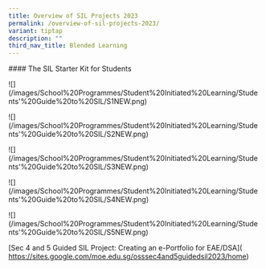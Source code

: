 ```yaml
---
title: Overview of SIL Projects 2023
permalink: /overview-of-sil-projects-2023/
variant: tiptap
description: ""
third_nav_title: Blended Learning
---
```

<p>#### The SIL Starter Kit for Students</p>
<p>![](/images/School%20Programmes/Student%20Initiated%20Learning/Students'%20Guide%20to%20SIL/S1NEW.png)</p>
<p>![](/images/School%20Programmes/Student%20Initiated%20Learning/Students'%20Guide%20to%20SIL/S2NEW.png)</p>
<p>![](/images/School%20Programmes/Student%20Initiated%20Learning/Students'%20Guide%20to%20SIL/S3NEW.png)</p>
<p>![](/images/School%20Programmes/Student%20Initiated%20Learning/Students'%20Guide%20to%20SIL/S4NEW.png)</p>
<p>![](/images/School%20Programmes/Student%20Initiated%20Learning/Students'%20Guide%20to%20SIL/S5NEW.png)</p>
<p>[Sec 4 and 5 Guided SIL Project: Creating an e-Portfolio for EAE/DSA](
<a href="https://sites.google.com/moe.edu.sg/osssec4and5guidedsil2023/home" rel="noopener noreferrer nofollow" target="_blank">https://sites.google.com/moe.edu.sg/osssec4and5guidedsil2023/home</a>)</p>